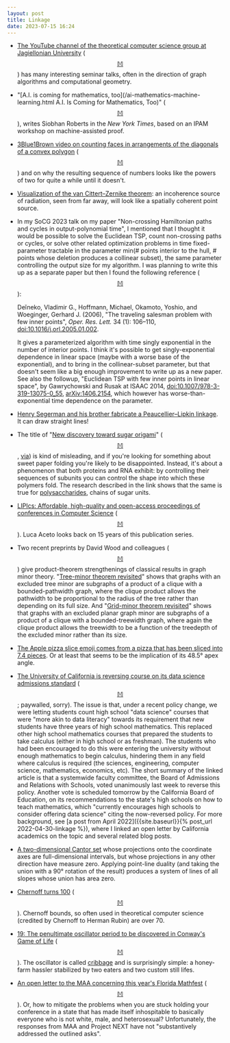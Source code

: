 ```yaml
---
layout: post
title: Linkage
date: 2023-07-15 16:24
---
```

* [The YouTube channel of the theoretical computer science group at Jagiellonian University](https://www.youtube.com/channel/UCudhkyXnp) <span style="white-space:nowrap">([$$\mathbb{M}$$](https://mathstodon.xyz/@11011110/110643216237002220))</span>  has many interesting seminar talks, often in the direction of graph algorithms and computational geometry.

* "[A.I. is coming for mathematics, too](/ai-mathematics-machine-learning.html
A.I. Is Coming for Mathematics, Too)" <span style="white-space:nowrap">([$$\mathbb{M}$$](https://mathstodon.xyz/@tao/110646721596499127)),</span> writes Siobhan Roberts in the _New York Times_, based on an IPAM workshop on machine-assisted proof.

* [3Blue1Brown video on counting faces in arrangements of the diagonals of a convex polygon](https://www.youtube.com/watch?v=YtkIWDE36qU) <span style="white-space:nowrap">([$$\mathbb{M}$$](https://mathstodon.xyz/@jix/110651873079898275))</span> and on why the resulting sequence of numbers looks like the powers of two for quite a while until it doesn't.

* [Visualization of the van Cittert–Zernike theorem](https://mathstodon.xyz/@j_bertolotti/110633884142999137): an incoherence source of radiation, seen from far away, will look like a spatially coherent point source.

* In my SoCG 2023 talk on my paper "Non-crossing Hamiltonian paths and cycles in output-polynomial time", I mentioned that I thought it would be possible to solve the Euclidean TSP, count non-crossing paths or cycles, or solve other related optimization problems in time fixed-parameter tractable in the parameter min(# points interior to the hull, # points whose deletion produces a collinear subset), the same parameter controlling the output size for my algorithm. I was planning to write this up as a separate paper but then I found the following reference <span style="white-space:nowrap">([$$\mathbb{M}$$](https://mathstodon.xyz/@11011110/110665873083153157)):</span>

  Deĭneko, Vladimir G., Hoffmann, Michael, Okamoto, Yoshio, and Woeginger, Gerhard J. (2006), "The traveling salesman problem with few inner points", _Oper. Res. Lett._ 34 (1): 106–110, [doi:10.1016/j.orl.2005.01.002](https://doi.org/10.1016/j.orl.2005.01.002).

  It gives a parameterized algorithm with time singly exponential in the number of interior points. I think it's possible to get singly-exponential dependence in linear space (maybe with a worse base of the exponential), and to bring in the collinear-subset parameter, but that doesn't seem like a big enough improvement to write up as a new paper. See also the followup, "Euclidean TSP with few inner points in linear space", by Gawrychowski and Rusak at ISAAC 2014, [doi:10.1007/978-3-319-13075-0_55](https://doi.org/10.1007/978-3-319-13075-0_55), [arXiv:1406.2154](https://arxiv.org/abs/1406.2154), which however has worse-than-exponential time dependence on the parameter.

* [Henry Segerman and his brother fabricate a Peaucellier–Lipkin linkage](https://mathstodon.xyz/@henryseg/110626790501408488). It can draw straight lines!

* The title of "[New discovery toward sugar origami](https://phys.org/news/2023-07-discovery-sugar-origami.html)" <span style="white-space:nowrap">([$$\mathbb{M}$$](https://mathstodon.xyz/@11011110/110674812767178137),</span> [via](https://news.ycombinator.com/item?id=36637418)) is kind of misleading, and if you're looking for something about sweet paper folding you're likely to be disappointed. Instead, it's about a phenomenon that both proteins and RNA exhibit: by controlling their sequences of subunits you can control the shape into which these polymers fold. The research described in the link shows that the same is true for [polysaccharides](https://en.wikipedia.org/wiki/Polysaccharide), chains of sugar units.

* [LIPIcs: Affordable, high-quality and open-access proceedings of conferences in Computer Science](http://processalgebra.blogspot.com/2023/07/lipics-affordable-high-quality-and-open.html) <span style="white-space:nowrap">([$$\mathbb{M}$$](https://mathstodon.xyz/@cstheory/110674902991084906)).</span> Luca Aceto looks back on 15 years of this publication series.

* Two recent preprints by David Wood and colleagues <span style="white-space:nowrap">([$$\mathbb{M}$$](https://mathstodon.xyz/@DavidWood/110684372458507420))</span> give product-theorem strengthenings of classical results in graph minor theory. "[Tree-minor theorem revisited](https://arxiv.org/abs/2303.14970)" shows that graphs with an excluded tree minor are subgraphs of a product of a clique with a bounded-pathwidth graph, where the clique product allows the pathwidth to be proportional to the radius of the tree rather than depending on its full size. And "[Grid-minor theorem revisited](https://arxiv.org/abs/2307.02816)" shows that graphs with an excluded planar graph minor are subgraphs of a product of a clique with a bounded-treewidth graph, where again the clique product allows the treewidth to be a function of the treedepth of the excluded minor rather than its size.

* [The Apple pizza slice emoji comes from a pizza that has been sliced into 7.4 pieces](https://mathstodon.xyz/@jwz@mastodon.social/110680970909651297). Or at least that seems to be the implication of its 48.5° apex angle.

* [The University of California is reversing course on its data science admissions standard](https://www.chronicle.com/article/the-university-of-california-is-reversing-course-on-its-data-science-admissions-standard) <span style="white-space:nowrap">([$$\mathbb{M}$$](https://mathstodon.xyz/@11011110/110698584106864885)</span>; paywalled, sorry). The issue is that, under a recent policy change, we were letting students count high school "data science" courses that were "more akin to data literacy" towards its requirement that new students have three years of high school mathematics. This replaced other high school mathematics courses that prepared the students to take calculus (either in high school or as freshman). The students who had been encouraged to do this were entering the university without enough mathematics to begin calculus, hindering them in any field where calculus is required (the sciences, engineering, computer science, mathematics, economics, etc). The short summary of the linked article is that a systemwide faculty committee, the Board of Admissions and Relations with Schools, voted unanimously last week to reverse this policy. Another vote is scheduled tomorrow by the California Board of Education, on its recommendations to the state's high schools on how to teach mathematics, which "currently encourages high schools to consider offering data science" citing the now-reversed policy. For more background, see [a post from April 2022]({{site.baseurl}}{% post_url 2022-04-30-linkage %}), where I linked an open letter by California academics on the topic and several related blog posts.

* [A two-dimensional Cantor set](https://mathstodon.xyz/@gregeganSF/110701062243460465) whose projections onto the coordinate axes are full-dimensional intervals, but whose projections in any other direction have measure zero. Applying point-line duality (and taking the union with a 90° rotation of the result) produces a system of lines of all slopes whose union has area zero.

* [Chernoff turns 100](https://blog.computationalcomplexity.org/2023/07/chernoff-turns-100.html) <span style="white-space:nowrap">([$$\mathbb{M}$$](https://mathstodon.xyz/@fortnow@fediscience.org/110639164293758440)).</span> Chernoff bounds, so often used in theoretical computer science (credited by Chernoff to Herman Rubin) are over 70.

* [19: The penultimate oscillator period to be discovered in Conway's Game of Life](https://conwaylife.com/forums/viewtopic.php?f=2&t=1437&p=163664#p163664) <span style="white-space:nowrap">([$$\mathbb{M}$$](https://mathstodon.xyz/@isaacg/110710615935015667)).</span> The oscillator is called [cribbage](https://conwaylife.com/wiki/Cribbage) and is surprisingly simple: a honey-farm hassler stabilized by two eaters and two custom still lifes.

* [An open letter to the MAA concerning this year's Florida Mathfest](https://inclusionexclusion.org/2023/07/13/an-open-letter-to-the-maa/) <span style="white-space:nowrap">([$$\mathbb{M}$$](https://mathstodon.xyz/@ilaba/110709050941445726)).</span> Or, how to mitigate the problems when you are stuck holding your conference in a state that has made itself inhospitable to basically everyone who is not white, male, and heterosexual? Unfortunately, the responses from MAA and Project NEXT have not "substantively addressed the outlined asks".